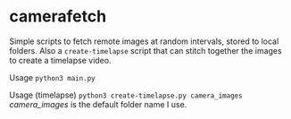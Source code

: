 # camerafetch

Simple scripts to fetch remote images at random intervals, stored to local folders. Also a `create-timelapse` script that can stitch together the images to create a timelapse video.

Usage
`python3 main.py`

Usage (timelapse)
`python3 create-timelapse.py camera_images`    *camera_images* is the default folder name I use.
